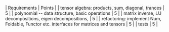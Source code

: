 | Requirements                                                                           | Points |
| tensor algebra: products, sum, diagonal, trances                                       |      5 |
| polynomial -- data structure, basic operations                                         |      5 |
| matrix inverse, LU decompositions, eigen decompositions,                               |      5 |
| refactoring: implement Num, Foldable, Functor etc. interfaces for matrices and tensors |      5 |
| tests                                                                                  |      5 |

